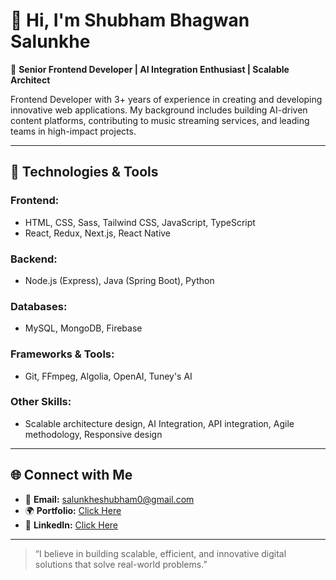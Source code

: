 # 👋 Hi, I'm Shubham Bhagwan Salunkhe

🚀 **Senior Frontend Developer | AI Integration Enthusiast | Scalable Architect**

Frontend Developer with 3+ years of experience in creating and developing innovative web applications. My background includes building AI-driven content platforms, contributing to music streaming services, and leading teams in high-impact projects.

---

## 🔧 Technologies & Tools
### Frontend:
- HTML, CSS, Sass, Tailwind CSS, JavaScript, TypeScript
- React, Redux, Next.js, React Native
### Backend:
- Node.js (Express), Java (Spring Boot), Python
### Databases:
- MySQL, MongoDB, Firebase
### Frameworks & Tools:
- Git, FFmpeg, Algolia, OpenAI, Tuney's AI
### Other Skills:
- Scalable architecture design, AI Integration, API integration, Agile methodology, Responsive design

---

## 🌐 Connect with Me
- 📧 **Email:** [salunkheshubham0@gmail.com](mailto:salunkheshubham0@gmail.com)
- 🌍 **Portfolio:** [Click Here](https://shubhamsalunkhe16.netlify.app/)
- 🔗 **LinkedIn:** [Click Here](https://www.linkedin.com/in/shubhamsalunkhe16/)

---

> “I believe in building scalable, efficient, and innovative digital solutions that solve real-world problems.”
